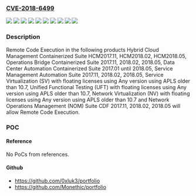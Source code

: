 ### [CVE-2018-6499](https://cve.mitre.org/cgi-bin/cvename.cgi?name=CVE-2018-6499)
![](https://img.shields.io/static/v1?label=Product&message=%20Network%20Operations%20Management%20(NOM)%20Suite%20CDF&color=blue)
![](https://img.shields.io/static/v1?label=Product&message=Data%20Center%20Automation%20Containerized%20Suite&color=blue)
![](https://img.shields.io/static/v1?label=Product&message=Hybrid%20Cloud%20Management%20Containerized%20Suite&color=blue)
![](https://img.shields.io/static/v1?label=Product&message=Network%20Virtualization%20(NV)%20with%20floating%20licenses&color=blue)
![](https://img.shields.io/static/v1?label=Product&message=Operations%20Bridge%20Containerized%20Suite&color=blue)
![](https://img.shields.io/static/v1?label=Product&message=Service%20Management%20Automation%20Suite&color=blue)
![](https://img.shields.io/static/v1?label=Product&message=Service%20Virtualization%20(SV)%20with%20floating%20licenses&color=blue)
![](https://img.shields.io/static/v1?label=Product&message=Unified%20Functional%20Testing%20(UFT)%20with%20floating%20licenses%20&color=blue)
![](https://img.shields.io/static/v1?label=Version&message=n%2Fa&color=blue)
![](https://img.shields.io/static/v1?label=Vulnerability&message=Remote%20Code%20Execution&color=brighgreen)

### Description

Remote Code Execution in the following products Hybrid Cloud Management Containerized Suite HCM2017.11, HCM2018.02, HCM2018.05, Operations Bridge Containerized Suite 2017.11, 2018.02, 2018.05, Data Center Automation Containerized Suite 2017.01 until 2018.05, Service Management Automation Suite 2017.11, 2018.02, 2018.05, Service Virtualization (SV) with floating licenses using Any version using APLS older than 10.7, Unified Functional Testing (UFT) with floating licenses using Any version using APLS older than 10.7, Network Virtualization (NV) with floating licenses using Any version using APLS older than 10.7 and Network Operations Management (NOM) Suite CDF 2017.11, 2018.02, 2018.05 will allow Remote Code Execution.

### POC

#### Reference
No PoCs from references.

#### Github
- https://github.com/0xluk3/portfolio
- https://github.com/Monethic/portfolio


